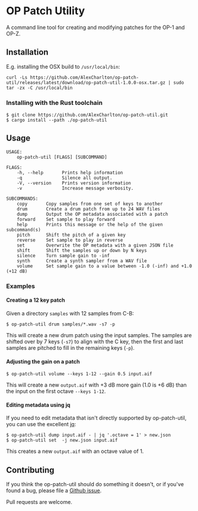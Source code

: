 # OP Patch Utility
A command line tool for creating and modifying patches for the OP-1 and OP-Z.

## Installation
E.g. installing the OSX build to `/usr/local/bin`:
```
curl -Ls https://github.com/AlexCharlton/op-patch-util/releases/latest/download/op-patch-util-1.0.0-osx.tar.gz | sudo tar -zx -C /usr/local/bin
```

### Installing with the Rust toolchain
```
$ git clone https://github.com/AlexCharlton/op-patch-util.git
$ cargo install --path ./op-patch-util
```

## Usage
```
USAGE:
    op-patch-util [FLAGS] [SUBCOMMAND]

FLAGS:
    -h, --help       Prints help information
    -q               Silence all output.
    -V, --version    Prints version information
    -v               Increase message verbosity.

SUBCOMMANDS:
    copy       Copy samples from one set of keys to another
    drum       Create a drum patch from up to 24 WAV files
    dump       Output the OP metadata associated with a patch
    forward    Set sample to play forward
    help       Prints this message or the help of the given subcommand(s)
    pitch      Shift the pitch of a given key
    reverse    Set sample to play in reverse
    set        Overwrite the OP metadata with a given JSON file
    shift      Shift the samples up or down by N keys
    silence    Turn sample gain to -inf
    synth      Create a synth sampler from a WAV file
    volume     Set sample gain to a value between -1.0 (-inf) and +1.0 (+12 dB)
```

### Examples
#### Creating a 12 key patch
Given a directory `samples` with 12 samples from C-B:
```
$ op-patch-util drum samples/*.wav -s7 -p
```
This will create a new drum patch using the input samples. The samples are shifted over by 7 keys (`-s7`) to align with the C key, then the first and last samples are pitched to fill in the remaining keys (`-p`).

#### Adjusting the gain on a patch
```
$ op-patch-util volume --keys 1-12 --gain 0.5 input.aif
```
This will create a new `output.aif` with +3 dB more gain (1.0 is +6 dB) than the input on the first octave `--keys 1-12`.

#### Editing metadata using jq
If you need to edit metadata that isn't directly supported by op-patch-util, you can use the excellent [jq](https://stedolan.github.io/jq/):
```
$ op-patch-util dump input.aif - | jq '.octave = 1' > new.json
$ op-patch-util set  -j new.json input.aif
```
This creates a new `output.aif` with an octave value of 1.

## Contributing
If you think the op-patch-util should do something it doesn't, or if you've found a bug, please file a [Github issue](https://github.com/AlexCharlton/op-patch-util/issues).

Pull requests are welcome.
